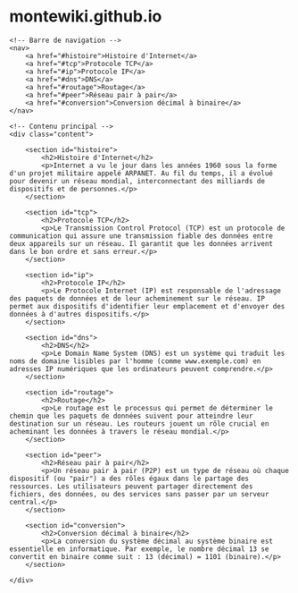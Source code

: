 # montewiki.github.io
<!DOCTYPE html>
<html lang="fr">
<head>
    <meta charset="UTF-8">
    <meta name="viewport" content="width=device-width, initial-scale=1.0">
    <title>Ma page à moi</title>
</head>
<body>

    <!-- Barre de navigation -->
    <nav>
        <a href="#histoire">Histoire d'Internet</a>
        <a href="#tcp">Protocole TCP</a>
        <a href="#ip">Protocole IP</a>
        <a href="#dns">DNS</a>
        <a href="#routage">Routage</a>
        <a href="#peer">Réseau pair à pair</a>
        <a href="#conversion">Conversion décimal à binaire</a>
    </nav>

    <!-- Contenu principal -->
    <div class="content">

        <section id="histoire">
            <h2>Histoire d'Internet</h2>
            <p>Internet a vu le jour dans les années 1960 sous la forme d'un projet militaire appelé ARPANET. Au fil du temps, il a évolué pour devenir un réseau mondial, interconnectant des milliards de dispositifs et de personnes.</p>
        </section>

        <section id="tcp">
            <h2>Protocole TCP</h2>
            <p>Le Transmission Control Protocol (TCP) est un protocole de communication qui assure une transmission fiable des données entre deux appareils sur un réseau. Il garantit que les données arrivent dans le bon ordre et sans erreur.</p>
        </section>

        <section id="ip">
            <h2>Protocole IP</h2>
            <p>Le Protocole Internet (IP) est responsable de l'adressage des paquets de données et de leur acheminement sur le réseau. IP permet aux dispositifs d'identifier leur emplacement et d'envoyer des données à d'autres dispositifs.</p>
        </section>

        <section id="dns">
            <h2>DNS</h2>
            <p>Le Domain Name System (DNS) est un système qui traduit les noms de domaine lisibles par l'homme (comme www.exemple.com) en adresses IP numériques que les ordinateurs peuvent comprendre.</p>
        </section>

        <section id="routage">
            <h2>Routage</h2>
            <p>Le routage est le processus qui permet de déterminer le chemin que les paquets de données suivent pour atteindre leur destination sur un réseau. Les routeurs jouent un rôle crucial en acheminant les données à travers le réseau mondial.</p>
        </section>

        <section id="peer">
            <h2>Réseau pair à pair</h2>
            <p>Un réseau pair à pair (P2P) est un type de réseau où chaque dispositif (ou "pair") a des rôles égaux dans le partage des ressources. Les utilisateurs peuvent partager directement des fichiers, des données, ou des services sans passer par un serveur central.</p>
        </section>

        <section id="conversion">
            <h2>Conversion décimal à binaire</h2>
            <p>La conversion du système décimal au système binaire est essentielle en informatique. Par exemple, le nombre décimal 13 se convertit en binaire comme suit : 13 (décimal) = 1101 (binaire).</p>
        </section>

    </div>

</body>
</html>
